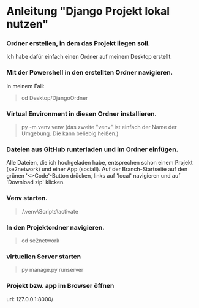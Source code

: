 # Anleitung "Django Projekt lokal nutzen"

### Ordner erstellen, in dem das Projekt liegen soll.
Ich habe dafür einfach einen Ordner auf meinem Desktop erstellt.

### Mit der Powershell in den erstellten Ordner navigieren.
In meinem Fall: 
> cd Desktop/DjangoOrdner

### Virtual Environment in diesen Ordner installieren.
> py -m venv venv
(das zweite "venv" ist einfach der Name der Umgebung. Die kann beliebig heißen.)

### Dateien aus GitHub runterladen und im Ordner einfügen.
Alle Dateien, die ich hochgeladen habe, entsprechen schon einem Projekt (se2network) und einer App (sociall).
Auf der Branch-Startseite auf den grünen '<>Code'-Button drücken, links auf 'local' navigieren und auf 'Download zip' klicken.

### Venv starten.
> .\venv\Scripts\activate

### In den Projektordner navigieren.
> cd se2network

### virtuellen Server starten
> py manage.py runserver

### Projekt bzw. app im Browser öffnen
url: 127.0.0.1:8000/
